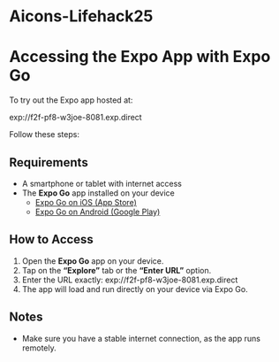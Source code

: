 # Aicons-Lifehack25

# Accessing the Expo App with Expo Go

To try out the Expo app hosted at:

exp://f2f-pf8-w3joe-8081.exp.direct

Follow these steps:

## Requirements

- A smartphone or tablet with internet access
- The **Expo Go** app installed on your device
  - [Expo Go on iOS (App Store)](https://apps.apple.com/app/expo-go/id982107779)
  - [Expo Go on Android (Google Play)](https://play.google.com/store/apps/details?id=host.exp.exponent)

## How to Access

1. Open the **Expo Go** app on your device.
2. Tap on the **“Explore”** tab or the **“Enter URL”** option.
3. Enter the URL exactly: exp://f2f-pf8-w3joe-8081.exp.direct
4. The app will load and run directly on your device via Expo Go.

## Notes

- Make sure you have a stable internet connection, as the app runs remotely.
